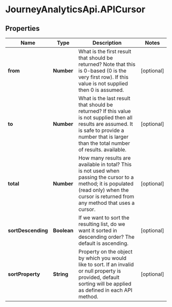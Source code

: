 # JourneyAnalyticsApi.APICursor

## Properties

Name | Type | Description | Notes
------------ | ------------- | ------------- | -------------
**from** | **Number** | What is the first result that should be returned? Note that this is 0-based (0 is the very first row). If this value is not supplied then 0 is assumed. | [optional] 
**to** | **Number** | What is the last result that should be returned? If this value is not supplied then all results are assumed. It is safe to provide a number that is larger than the total number of results.             available. | [optional] 
**total** | **Number** | How many results are available in total? This is not used when passing the cursor to a method; it is populated (read only) when the cursor is returned from any method that uses a cursor. | [optional] 
**sortDescending** | **Boolean** | If we want to sort the resulting list, do we want it sorted in descending order?  The default is ascending. | [optional] 
**sortProperty** | **String** | Property on the object by which you would like to sort.  If an invalid or null property is provided, default sorting will be applied as defined in each API method. | [optional] 


